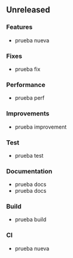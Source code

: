 ## Unreleased

### Features

- prueba nueva

### Fixes

- prueba fix

### Performance

- prueba perf

### Improvements

- prueba improvement

### Test

- prueba test

### Documentation

- prueba docs
- prueba docs

### Build

- prueba build

### CI

- prueba nueva
